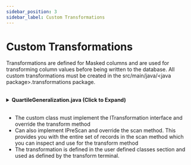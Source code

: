 ```yaml
---
sidebar_position: 3
sidebar_label: Custom Transformations
--- 
```


# Custom Transformations

Transformations are defined for Masked columns and are used for transforming column values before being written to the database.
All custom transformations must be created in the src/main/java/\<java package\>.transformations package.

<br/>

<details>
<summary><b>QuartileGeneralization.java (Click to Expand)</b></summary>

```java
/**
 * Generalization example that demonstrates using current value set in the calculation.
 * It divided current values into 4 equal size buckets where the value represents the average.
 */
public class QuartileGeneralization implements ITransformation, IPreScan {

    public static final String LABEL = "QuartileGeneralization - Create 4 groups and preserve the average";

    @Override
    public String transform(String input) {
        int in=Integer.parseInt(input);
        for (int i = 0; i < 4; i++) {
            if(in<=max[i])
                return String.valueOf(tot[i]/each);
        }
        return String.valueOf(tot[3]/each);
    }

    int[] max=new int[]{0,0,0,0};
    int[] tot=new int[]{0,0,0,0};
    double each;

    @Override
    public void scan(int col, List<String[]> rows) {
        List<Integer> list=new ArrayList<>();
        for (String[] row : rows) {
            list.add(Integer.valueOf(row[col]));
        }
        Collections.sort(list);
        each = list.size()/4.0;
        for (int i = 0; i < list.size(); i++) {
            int bucket=(int)(i/each);
            Integer x = list.get(i);
            max[bucket]=x;
            tot[bucket]+=x;
        }
    }

}
```

</details>

<br/>

- The custom class must implement the ITransformation interface and override the transform method
- Can also implement IPreScan and override the scan method. This provides you with the entire set of records in the scan method which you can inspect and use for the transform method
- The transformation is defined in the user defined classes section and used as defined by the transform terminal.

<br/>